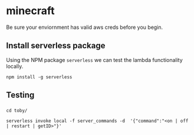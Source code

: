 # minecraft

Be sure your enviornment has valid aws creds before you begin.

## Install serverless package
Using the NPM package `serverless` we can test the lambda functionality locally.

```
npm install -g serverless
```

## Testing

###
```
cd toby/
```
```
serverless invoke local -f server_commands -d  '{"command":"<on | off | restart | getID>"}'
```
